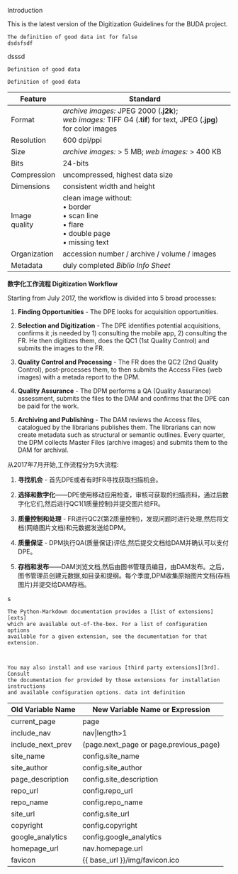 Introduction

This is the latest version of the Digitization Guidelines for the BUDA project.

    The definition of good data int for false 
    dsdsfsdf

dsssd

    Definition of good data

```
Definition of good data
```
| Feature | Standard | 
| ------------ | ------------- | 
| Format | *archive images:* JPEG 2000 (**.j2k**); <br>*web images:* TIFF G4 (**.tif**) for text, JPEG (**.jpg**) for color images | 
| Resolution | 600 dpi/ppi | 
| Size | *archive images:* > 5 MB; *web images:* > 400 KB | 
| Bits | 24-bits |
| Compression | uncompressed, highest data size |
| Dimensions | consistent width and height |
| Image quality | clean image without: <br> • border<br> • scan line<br> • flare<br> • double page<br> • missing text
| Organization | accession number / archive / volume / images |
| Metadata | duly completed *Biblio Info Sheet* |

**数字化工作流程 Digitization Workflow**

Starting from July 2017, the workflow is divided into 5 broad processes:

1. **Finding Opportunities** - The DPE looks for acquisition opportunities.

2. **Selection and Digitization** - The DPE identifies potential acquisitions, confirms it ;is needed by 1) consulting the mobile app, 2) consulting the FR. He then digitizes them, does the QC1 (1st Quality Control) and submits the images to the FR.

3. **Quality Control and Processing** - The FR does the QC2 (2nd Quality Control), post-processes them, to then submits the Access Files (web images) with a metada report to the DPM.

4. **Quality Assurance** - The DPM performs a QA (Quality Assurance) assessment, submits the files to the DAM and confirms that the DPE can be paid for the work.

5. **Archiving and Publishing** - The DAM reviews the Access files,  catalogued by the librarians publishes them. The librarians can now create metadata such as structural or semantic outlines. Every quarter, the DPM collects Master Files (archive images) and submits them to the DAM for archival.

从2017年7月开始,工作流程分为5大流程:

1. **寻找机会** - 首先DPE或者有时FR寻找获取扫描机会。

2. **选择和数字化**——DPE使用移动应用检查，审核可获取的扫描资料，通过后数字化它们,然后进行QC1(1质量控制)并提交图片给FR。

3. **质量控制和处理** - FR进行QC2(第2质量控制)，发现问题时进行处理,然后将文档(网络图片文档)和元数据发送给DPM。

4. **质量保证** - DPM执行QA(质量保证)评估,然后提交文档给DAM并确认可以支付DPE。

5. **存档和发布**——DAM浏览文档,然后由图书管理员编目，由DAM发布。之后，图书管理员创建元数据,如目录和提纲。每个季度,DPM收集原始图片文档(存档图片)并提交给DAM存档。

s

    The Python-Markdown documentation provides a [list of extensions][exts]
    which are available out-of-the-box. For a list of configuration options
    available for a given extension, see the documentation for that extension.



    You may also install and use various [third party extensions][3rd]. Consult
    the documentation for provided by those extensions for installation instructions
    and available configuration options. data int definition



| Old Variable Name | New Variable Name or Expression        |
| ----------------- | -------------------------------------- |
| current_page      | page                                   |
| include_nav       | nav&#124;length&gt;1                   |
| include_next_prev | (page.next_page or page.previous_page) |
| site_name         | config.site_name                       |
| site_author       | config.site_author                     |
| page_description  | config.site_description                |
| repo_url          | config.repo_url                        |
| repo_name         | config.repo_name                       |
| site_url          | config.site_url                        |
| copyright         | config.copyright                       |
| google_analytics  | config.google_analytics                |
| homepage_url      | nav.homepage.url                       |
| favicon           | {{ base_url }}/img/favicon.ico         |